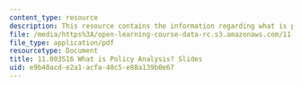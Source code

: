 ```yaml
---
content_type: resource
description: This resource contains the information regarding what is policy analysis?
file: /media/https%3A/open-learning-course-data-rc.s3.amazonaws.com/11-003j-methods-of-policy-analysis-spring-2016/e9b40acde2a1acfa40c5e88a139b0e67_MIT11_003JS16_Policy.pdf
file_type: application/pdf
resourcetype: Document
title: 11.003S16 What is Policy Analysis? Slides
uid: e9b40acd-e2a1-acfa-40c5-e88a139b0e67
---
```

